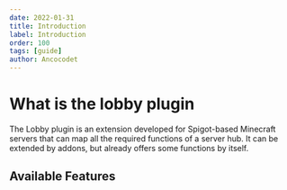 ```yaml
---
date: 2022-01-31
title: Introduction
label: Introduction
order: 100
tags: [guide]
author: Ancocodet
---
```


# What is the lobby plugin

The Lobby plugin is an extension developed for Spigot-based Minecraft servers that can map all the required functions of a server hub.
It can be extended by addons, but already offers some functions by itself.

## Available Features



